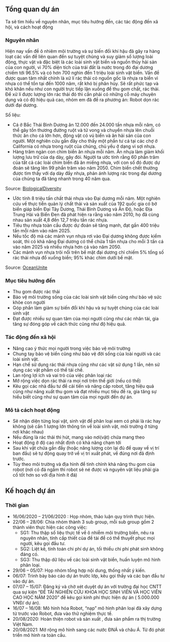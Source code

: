 ## Tổng quan dự án

Ta sẽ tìm hiểu về nguyên nhân, mục tiêu hướng đến, các tác động đến  xã hội, và cách hoạt động

### Nguyên nhân

Hiện nay vấn đề ô nhiêm môi trường và sự biến đổi khí hậu đã gây ra hàng loạt các vấn đề liên quan đến sự tuyệt chủng và suy giảm số lượng loài động, thực vật và đặc biệt là các loài sinh vật biển và nguồn thủy hải sản của con người, vì 70% diện tích của trái đất là nước trong đó đại dương chiếm tới 96.5% và có hơn 700 nghìn đến 1 triệu loài sinh vật biển. Vấn đề được quan tâm nhất chính là xử lí rác thải có nguồn gốc là nhựa ra biển vì nhựa có thể tồn tại đến 1000 năm, rất khó bị phân hủy. Sẽ rất phức tạp và khó khăn nếu như con người trực tiếp lặn xuống để thu gom chất, rác thải. Để xử lí được lượng lớn rác thải đó thì cần phải có những cỗ máy chuyên dụng và có độ hiệu quả cao, nhóm em đã đề ra phương án: Robot dọn rác dưới đại dương.

Số liệu: 
- Cá ở Bắc Thái Bình Dương ăn 12.000 đến 24.000 tấn nhựa mỗi năm, có thể gây tổn thương đường ruột và tử vong và chuyển nhựa lên chuỗi thức ăn cho cá lớn hơn, động vật có vú biển và ăn hải sản của con người. Một nghiên cứu gần đây cho thấy một phần tư cá tại các chợ ở California có nhựa trong ruột của chúng, chủ yếu ở dạng vi sợi nhựa.
- Hàng trăm ngàn con chim biển ăn nhựa mỗi năm. Ăn nhựa làm giảm khối lượng lưu trữ của dạ dày, gây đói. Người ta ước tính rằng 60 phần trăm của tất cả các loài chim biển đã ăn miếng nhựa, với con số đó được dự đoán sẽ tăng lên 99 phần trăm vào năm 2050. Chim biển chết thường được tìm thấy với dạ dày đầy nhựa, phản ánh lượng rác trong đại dương của chúng ta đã tăng nhanh trong 40 năm qua.
	
Source: [BiologicalDiversity](https://www.biologicaldiversity.org/campaigns/ocean_plastics/#:~:text=Billions%20of%20pounds%20of%20plastic,wildlife%20from%20deadly%20plastic%20pollution/)

- Ước tính 8 triệu tấn chất thải nhựa vào Đại dương mỗi năm. Một nghiên cứu về thực tiễn quản lý chất thải và sản xuất của 192 quốc gia có bờ biển giáp biển Đại Tây Dương, Thái Bình Dương và Ấn Độ, hoặc Địa Trung Hải và Biển Đen đã phát hiện ra rằng vào năm 2010, họ đã cùng nhau sản xuất 4,8 đến 12,7 triệu tấn rác nhựa.
- Tiêu thụ nhựa toàn cầu được dự đoán sẽ tăng mạnh, đạt gần 400 triệu tấn mỗi năm vào năm 2025.
- Nếu tốc độ mà các mảnh vụn nhựa rơi vào Đại dương không được kiểm soát, thì có khả năng Đại dương có thể chứa 1 tấn nhựa cho mỗi 3 tấn cá vào năm 2025 và nhiều nhựa hơn cá vào năm 2050.
- Các mảnh vụn nhựa trôi nổi trên bề mặt đại dương chỉ chiếm 5% tổng số rác thải nhựa đổ xuống biển; 95% khác chìm dưới bề mặt.
	
Source: [OceanUnite](https://www.oceanunite.org/issues/marine-plastic-pollution-2/)

### Mục tiêu hướng đến
- Thu gom được rác thải
- Bảo vệ môi trường sống của các loài sinh vật biển cũng như bảo vệ sức khỏe con người
- Góp phần làm giảm sự biến đổi khí hậu và sự tuyệt chủng của các loài sinh vật
- Đạt được nhiều sự quan tâm của mọi người cũng như các nhân tài, gia tăng sự đóng góp về cách thức cũng như độ hiệu quả.

### Tác động đến xã hội
- Nâng cao ý thức mọi người trong việc bảo vệ môi trường
- Chung tay bảo vệ biển cũng như bảo vệ đời sống của loài người và các loài sinh vật.
- Hạn chế sử dụng rác thải nhựa cũng như các vật sử dụng 1 lần, nên sử dụng các vật phẩm có thể tái chế.
- Lan rộng lợi ích và vai trò của việc phân loại rác
- Mở rộng việc dọn rác thải ra mọi nơi trên thế giới (nếu có thể)
- Kêu gọi các nhà đầu tư để cải tiến và nâng cấp robot, tăng hiệu quả cũng như năng xuất thu gom và đạt nhiều mục tiêu đề ra, gia tăng sự hiểu biết cũng như sự quan tâm của mọi người đến dự án.

### Mô tả cách hoạt động
- Sẽ nhận diện từng loại vật, sinh vật để phân loại xem có phải là rác hay không (sẽ cần 1 lượng lớn thông tin về loài sinh vật, môi trường ở từng nơi khác nhau)
- Nếu đúng là rác thải thì hút, mang vào nơi(vật) chứa mang theo
- Hoạt động ở độ cao nhất định có khả năng chạm tới
- Sau khi vật chứa gần đầy (hoặc năng lượng còn lại đủ để quay về vị trí ban đầu) sẽ tự động quay trở về vị trí xuất phát, về đúng nơi đã định trước.
- Tùy theo môi trường và địa hình để tinh chỉnh khả năng thu gom của robot (nơi có đá ngầm thì robot sẽ né được và nguyên vật liệu phải gia cố tốt hơn so với địa hình ít đá)

## Kế hoạch dự án
### Thời gian
- 16/06/2020 – 21/06/2020 : Họp nhóm, thảo luận quy trình thực hiện.
- 22/06 – 28/06: Chia nhóm thành 3 sub group, mỗi sub group gồm 2 thành viên thực hiện các công việc:
	- SG1: Thu thập số liệu thực tế về ô nhiễm môi trường biển, nêu ra nguyên nhân, tính cấp thiết của đề tài để có thể thuyết phục mọi người, kêu gọi đầu tư.
	- SG2: Liệt kê, tính toán chi phí dự án, tối thiểu chi phí phát sinh không đáng có.
	- SG3: Thu thập dữ liệu về các loài sinh vật biển, huấn luyện mô hình phân loại.
- 29/06 – 05/07: Họp nhóm tổng hợp nội dung, thống nhất ý kiến.
- 06/07: Trình bày báo cáo dự án trước lớp, kêu gọi thầy và các bạn đầu tư vào dự án.
- 07/07 – 15/07: Đăng ký và chờ xét duyệt dự án với trường đại học CNTT qua sự kiện “ĐỀ TÀI NGHIÊN CỨU KHOA HỌC SINH VIÊN VÀ HỌC VIÊN CAO HỌC NĂM 2020” để kêu gọi kinh phí thực hiện dự án ( 5.000.000 VNĐ/ dự án).
- 16/07 – 16/08: Mô hình hóa Robot, “nạp” mô hình phân loại đã xây dựng từ trước vào Robot, đưa vào thử nghiệm thực tế.
- 20/08/2020: Hoàn thiện robot và sản xuất , đưa sản phẩm ra thị trường Việt Nam.
- 20/08/2021: Mở rộng mô hình sang các nước ĐNÁ và châu Á. Từ đó phát triển mô hình ra toàn cầu.
